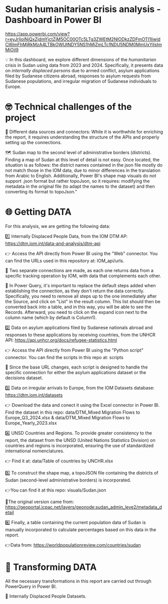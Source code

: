 # Sudan humanitarian crisis analysis - Dashboard in Power BI 

https://app.powerbi.com/view?r=eyJrIjoiNjQxZjdmYjctZjM5OC00OTc5LTg3ZWEtM2NlODkzZDFmOTI1IiwidCI6ImFhMjRkMzA4LTBkOWUtNDY5NS1hMjZmLTc1NDU5NDM0MmUxYiIsImMiOjl9

💡 In this dashboard, we explore different dimensions of the *humanitarian* crisis in Sudan using data from 2023 and 2024. Specifically, it presents data on *internally displaced persons* due to armed conflict, asylum applications filed by Sudanese citizens abroad, responses to asylum requests from Sudanese populations, and irregular migration of Sudanese individuals to Europe.

# 🤓 **Technical challenges of the project**

🔎 Different data sources and connectors: While it is worthwhile for enriching the report, it requires understanding the structure of the APIs and properly setting up the connections.

🗺️ Sudan map to the second level of administrative borders (districts). Finding a map of Sudan at this level of detail is not easy. Once located, the situation is as follows: the district names contained in the json file mostly do not match those in the IOM data, due to minor differences in the translation from Arabic to English. Additionally, Power BI's shape map visuals do not support .json format but rather topoJson, so it requires: modifying the metadata in the original file (to adapt the names to the dataset) and then converting its format to topoJson."

# 🌐 **Getting DATA** 

For this analysis, we are getting the following data:

1️⃣ Internally Displaced People Data, from the IOM DTM AP: 
https://dtm.iom.int/data-and-analysis/dtm-api

👉 Access the API directly from Power BI using the "Web" connector. You can find the URLs used in this repository at: IOM_api/urls.

👀 Two separate connections are made, as each one returns data from a specific tracking operation by IOM, with data that complements each other.

🚨 In Power Query, it's important to replace the default steps added when establishing the connection, as they don't return the data correctly. Specifically, you need to remove all steps up to the one immediately after the Source, and click on "List" in the result column. This list should then be converted back into a table, and in this way, you will be able to see the Records. Afterward, you need to click on the expand icon next to the column name (which by default is Column1).
  
2️⃣ Data on asylum applications filed by Sudanese nationals abroad and responses to these applications by receiving countries, from the UNHCR API:
https://api.unhcr.org/docs/refugee-statistics.html

👉 Access the API directly from Power BI using the "Python script" connector. You can find the scripts in this repo at: scripts

👀 Since the base URL changes, each script is designed to handle the specific connection for either the asylum applications dataset or the decisions dataset.

3️⃣ Data on irregular arrivals to Europe, from the IOM Datasets database: https://dtm.iom.int/datasets

👉 Download the data and conect it using the Excel connector in Power BI. Find the dataset in this repo: data/DTM_Mixed Migration Flows to Europe_Q3_2024.xlsx  &  data/DTM_Mixed Migration Flows to Europe_Yearly_2023.xlsx
  
4️⃣ UNSD Countries and Regions. To provide greater consistency to the report, the dataset from the UNSD (United Nations Statistics Division) on countries and regions is incorporated, ensuring the use of standardized international nomenclatures.

👉 Find it at: data/Table of countries by UNCHR.xlsx

5️⃣ To construct the shape map, a topoJSON file containing the districts of Sudan (second-level administrative borders) is incorporated.

👉You can find it at this repo: visuals/Sudan.json

👀The original version came from: https://geoportal.icpac.net/layers/geonode:sudan_admin_leve2/metadata_detail

6️⃣ Finally, a table containing the current population data of Sudan is manually incorporated to calculate percentages based on this data in the report.

👉Data from: https://worldpopulationreview.com/countries/sudan

# 🔄 **Transforming DATA**

All the necessary transformations in this report are carried out through PowerQuery in Power BI.

🧹 Internally Displaced People Datasets.

 

